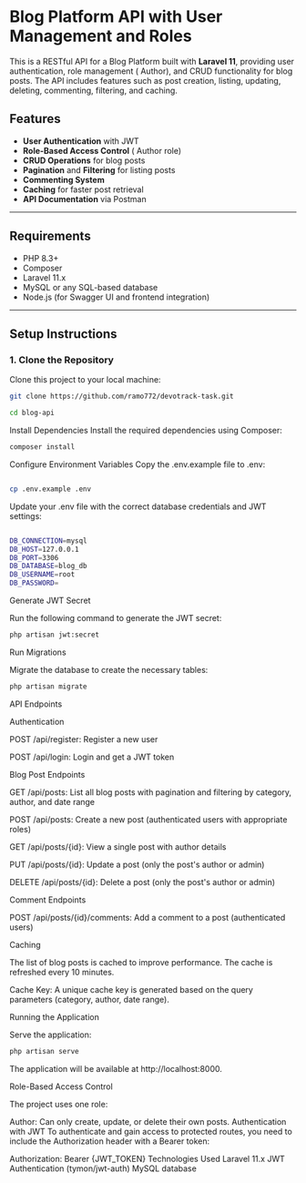 
# Blog Platform API with User Management and Roles

This is a RESTful API for a Blog Platform built with **Laravel 11**, providing user authentication, role management ( Author), and CRUD functionality for blog posts. The API includes features such as post creation, listing, updating, deleting, commenting, filtering, and caching.

## Features

- **User Authentication** with JWT
- **Role-Based Access Control** ( Author role)
- **CRUD Operations** for blog posts
- **Pagination** and **Filtering** for listing posts
- **Commenting System**
- **Caching** for faster post retrieval
- **API Documentation** via Postman

---

## Requirements

- PHP 8.3+
- Composer
- Laravel 11.x
- MySQL or any SQL-based database
- Node.js (for Swagger UI and frontend integration)

---

## Setup Instructions

### 1. Clone the Repository

Clone this project to your local machine:

```bash
git clone https://github.com/ramo772/devotrack-task.git

cd blog-api
```
Install Dependencies
Install the required dependencies using Composer:

```bash
composer install
```
Configure Environment Variables
Copy the .env.example file to .env:

```bash

cp .env.example .env
```

Update your .env file with the correct database credentials and JWT settings:
```bash

DB_CONNECTION=mysql
DB_HOST=127.0.0.1
DB_PORT=3306
DB_DATABASE=blog_db
DB_USERNAME=root
DB_PASSWORD=

```
Generate JWT Secret

Run the following command to generate the JWT secret:

```bash
php artisan jwt:secret
```

Run Migrations

Migrate the database to create the necessary tables:

```bash
php artisan migrate
```
API Endpoints

Authentication

POST /api/register: Register a new user

POST /api/login: Login and get a JWT token

Blog Post Endpoints

GET /api/posts: List all blog posts with pagination and filtering by category, author, and date range

POST /api/posts: Create a new post (authenticated users with appropriate roles)

GET /api/posts/{id}: View a single post with author details

PUT /api/posts/{id}: Update a post (only the post's author or admin)

DELETE /api/posts/{id}: Delete a post (only the post's author or admin)

Comment Endpoints

POST /api/posts/{id}/comments: Add a comment to a post (authenticated users)

Caching

The list of blog posts is cached to improve performance. The cache is refreshed every 10 minutes.

Cache Key: A unique cache key is generated based on the query parameters (category, author, date range).

Running the Application

Serve the application:
```bash
php artisan serve
```

The application will be available at http://localhost:8000.

Role-Based Access Control

The project uses one role:

Author: Can only create, update, or delete their own posts.
Authentication with JWT
To authenticate and gain access to protected routes, you need to include the Authorization header with a Bearer token:

Authorization: Bearer {JWT_TOKEN}
Technologies Used
Laravel 11.x
JWT Authentication (tymon/jwt-auth)
MySQL database

